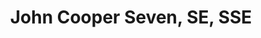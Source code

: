 ---
    title: John Cooper Seven, SE, SSE
    slug: John-Cooper-Seven-SE-SSE
    description:
    code: John-Cooper-Seven-SE-SSE
    image: https://cmdiy-archive.s3.us-east-1.amazonaws.com/adverts/images/John+Cooper+Seven,+SE,+SSE.jpeg
    download: https://cmdiy-archive.s3.us-east-1.amazonaws.com/adverts/documents/John+Cooper+Seven,+SE,+SSE.pdf
---